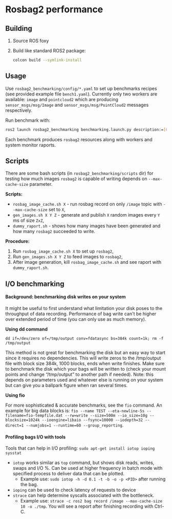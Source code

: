 # Rosbag2 performance

## Building

1. Source ROS foxy
2. Build like standard ROS2 package:

    ```bash
    colcon build --symlink-install
    ```

## Usage

Use `rosbag2_benchmarking/config/*.yaml` to set up benchmarks recipes (see provided example file `bench1.yaml`). Currently only two workers are available: `image` and `pointcloud2` which are producing `sensor_msgs/msg/Image` and `sensor_msgs/msg/PointCloud2` messages respectively.

Run benchmark with:

```bash
ros2 launch rosbag2_benchmarking benchmarking.launch.py description:=[CONFIG_PATH]
```

Each benchmark produces `rosbag2` resources along with workers and system monitor raports.

## Scripts

There are some bash scripts (in `rosbag2_benchmarking/scripts` dir) for testing how much images `rosbag2` is capable of writing depends on `--max-cache-size` parameter.

**Scripts:**

* `rosbag_image_cache.sh X` - run rosbag record on only `/image` topic with `--max-cache-size` set to `X`,
* `gen_images.sh X Y Z` - generate and publish `X` random images every `Y` ms of size `ZxZ`,
* `dummy_raport.sh` - shows how many images have been generated and how many `rosbag2` succeeded to write.

**Procedure:**

1. Run `rosbag_image_cache.sh X` to set up `rosbag2`,
2. Run `gen_images.sh X Y Z` to feed images to `rosbag2`,
3. After image generation, kill `rosbag_image_cache.sh` and see raport with `dummy_raport.sh`.

## I/O benchmarking

#### Background: benchmarking disk writes on your system 

It might be useful to first understand what limitation your disk poses to the throughput of data recording. Performance of bag write can't be higher over extended period of time (you can only use as much memory).

**Using dd command**

`dd if=/dev/zero of=/tmp/output conv=fdatasync bs=384k count=1k; rm -f /tmp/output`

This method is not great for benchmarking the disk but an easy way to start since it requires no dependencies. 
This will write zeros to the /tmp/output file with block size 384k, 1000 blocks, ends when write finishes. Make sure to benchmark the disk which your bags will be written to (check your mount points and change “/tmp/output” to another path if needed). 
Note: this depends on parameters used and whatever else is running on your system but can give you a ballpark figure when ran several times. 

**Using fio**

For more sophisticated & accurate benchmarks, see the `fio` command. An example for big data blocks is: `fio --name TEST --eta-newline-5s --filename=fio-tempfile.dat --rw=write --size=500m --io_size=10g --blocksize=1024k --ioengine=libaio --fsync=10000 --iodepth=32 --direct=1 --numjobs=1 --runtime=60 --group_reporting`.

#### Profiling bags I/O with tools 

Tools that can help in I/O profiling: `sudo apt-get install iotop ioping sysstat` 
* `iotop` works similar as `top` command, but shows disk reads, writes, swaps and I/O %. Can be used at higher frequency in batch mode with specified process to deliver data that can be plotted.
  *  Example use: `sudo iotop -h -d 0.1 -t -b -o -p <PID>` after running the bag.  
* `ioping` can be used to check latency of requests to device
* `strace` can help determine syscalls associated with the bottleneck.
  *  Example use: `strace -c ros2 bag record /image --max-cache-size 10 -o ./tmp`. You will see a report after finishing recording with Ctrl-C.





